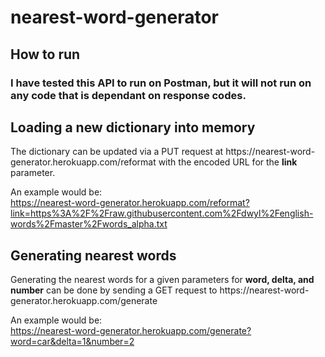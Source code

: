 # nearest-word-generator

## How to run
### I have tested this API to run on Postman, but it will not run on any code that is dependant on response codes.

## Loading a new dictionary into memory
<p>The dictionary can be updated via a PUT request at https://nearest-word-generator.herokuapp.com/reformat with the encoded URL for the <strong>link</strong> parameter. <br>

An example would be: <br>
https://nearest-word-generator.herokuapp.com/reformat?link=https%3A%2F%2Fraw.githubusercontent.com%2Fdwyl%2Fenglish-words%2Fmaster%2Fwords_alpha.txt</p>

## Generating nearest words
<p>Generating the nearest words for a given parameters for <strong> word, delta, and number</strong> can be done by sending a GET request to 
https://nearest-word-generator.herokuapp.com/generate

An example would be: <br>
https://nearest-word-generator.herokuapp.com/generate?word=car&delta=1&number=2
 </p>